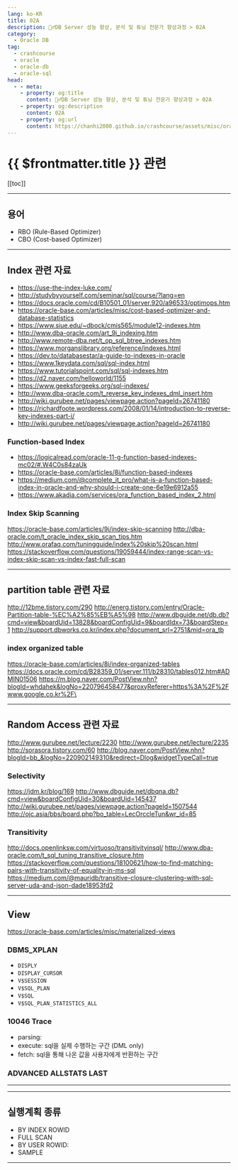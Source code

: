```yaml
---
lang: ko-KR
title: 02A
description: 🙆‍♂️DB Server 성능 향상, 분석 및 튜닝 전문가 향상과정 > 02A
category:
  - Oracle DB
tag: 
  - crashcourse
  - oracle
  - oracle-db
  - oracle-sql
head:
  - - meta:
    - property: og:title
      content: 🙆‍♂️DB Server 성능 향상, 분석 및 튜닝 전문가 향상과정 > 02A
    - property: og:description
      content: 02A
    - property: og:url
      content: https://chanhi2000.github.io/crashcourse/assets/misc/oracle-sql-db-tuning/02a.html
---
```


# {{ $frontmatter.title }} 관련

[[toc]]

---

## 용어

- RBO (Rule-Based Optimizer)
- CBO (Cost-based Optimizer)

---

## Index 관련 자료

- https://use-the-index-luke.com/
- http://studybyyourself.com/seminar/sql/course/?lang=en
- https://docs.oracle.com/cd/B10501_01/server.920/a96533/optimops.htm
- https://oracle-base.com/articles/misc/cost-based-optimizer-and-database-statistics
- https://www.siue.edu/~dbock/cmis565/module12-indexes.htm
- http://www.dba-oracle.com/art_9i_indexing.htm
- http://www.remote-dba.net/t_op_sql_btree_indexes.htm
- https://www.morganslibrary.org/reference/indexes.html
- https://dev.to/databasestar/a-guide-to-indexes-in-oracle
- https://www.1keydata.com/sql/sql-index.html
- https://www.tutorialspoint.com/sql/sql-indexes.htm
- https://d2.naver.com/helloworld/1155
- https://www.geeksforgeeks.org/sql-indexes/
- http://www.dba-oracle.com/t_reverse_key_indexes_dml_insert.htm
- http://wiki.gurubee.net/pages/viewpage.action?pageId=26741180
- https://richardfoote.wordpress.com/2008/01/14/introduction-to-reverse-key-indexes-part-i/
- http://wiki.gurubee.net/pages/viewpage.action?pageId=26741180

### Function-based Index

- https://logicalread.com/oracle-11-g-function-based-indexes-mc02/#.W4C0s84zaUk
- https://oracle-base.com/articles/8i/function-based-indexes
- https://medium.com/@complete_it_pro/what-is-a-function-based-index-in-oracle-and-why-should-i-create-one-6e19e6912a55
- https://www.akadia.com/services/ora_function_based_index_2.html

### Index Skip Scanning 

https://oracle-base.com/articles/9i/index-skip-scanning
http://dba-oracle.com/t_oracle_index_skip_scan_tips.htm
http://www.orafaq.com/tuningguide/index%20skip%20scan.html
https://stackoverflow.com/questions/19059444/index-range-scan-vs-index-skip-scan-vs-index-fast-full-scan

---

## partition table 관련 자료

http://12bme.tistory.com/290
http://energ.tistory.com/entry/Oracle-Partition-table-%EC%A2%85%EB%A5%98
http://www.dbguide.net/db.db?cmd=view&boardUid=13828&boardConfigUid=9&boardIdx=73&boardStep=1
http://support.dbworks.co.kr/index.php?document_srl=2751&mid=ora_tb

### index organized table

https://oracle-base.com/articles/8i/index-organized-tables
https://docs.oracle.com/cd/B28359_01/server.111/b28310/tables012.htm#ADMIN01506
https://m.blog.naver.com/PostView.nhn?blogId=whdahek&logNo=220796458477&proxyReferer=https%3A%2F%2Fwww.google.co.kr%2F\


---

## Random Access 관련 자료

http://www.gurubee.net/lecture/2230
http://www.gurubee.net/lecture/2235
http://sorasora.tistory.com/60
http://blog.naver.com/PostView.nhn?blogId=bb_&logNo=220902149310&redirect=Dlog&widgetTypeCall=true

### Selectivity

https://jdm.kr/blog/169
http://www.dbguide.net/dbqna.db?cmd=view&boardConfigUid=30&boardUid=145437
http://wiki.gurubee.net/pages/viewpage.action?pageId=1507544
http://ojc.asia/bbs/board.php?bo_table=LecOrccleTun&wr_id=85

### Transitivity

http://docs.openlinksw.com/virtuoso/transitivityinsql/
http://www.dba-oracle.com/t_sql_tuning_transitive_closure.htm
https://stackoverflow.com/questions/18100621/how-to-find-matching-pairs-with-transitivity-of-equality-in-ms-sql
https://medium.com/@mauridb/transitive-closure-clustering-with-sql-server-uda-and-json-dade18953fd2

---

## View

https://oracle-base.com/articles/misc/materialized-views

### DBMS_XPLAN

- `DISPLY`
- `DISPLAY_CURSOR`
- `V$SESSION`
- `V$SQL_PLAN`
- `V$SQL`
- `V$SQL_PLAN_STATISTICS_ALL`

### 10046 Trace

- parsing: 
- execute: sql을 실제 수행하는 구간 (DML only)
- fetch: sql을 통해 나온 값을 사용자에게 반환하는 구간

### ADVANCED ALLSTATS LAST

---



---

## 실행계획 종류

- BY INDEX ROWID 
- FULL SCAN
- BY USER ROWID: 
- SAMPLE

---

<TagLinks/>